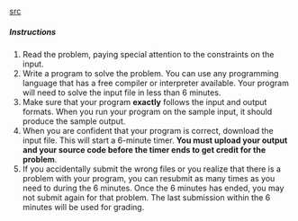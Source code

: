 [src](https://www.facebook.com/hackercup/problems.php?round=1556405007936780)

##### Instructions

  1. Read the problem, paying special attention to the constraints on the input.
  2. Write a program to solve the problem. You can use any programming language that has a free compiler or interpreter available. Your program will need to solve the input file in less than 6 minutes.
  3. Make sure that your program **exactly** follows the input and output formats. When you run your program on the sample input, it should produce the sample output.
  4. When you are confident that your program is correct, download the input file. This will start a 6-minute timer. **You must upload your output and your source code before the timer ends to get credit for the problem**.
  5. If you accidentally submit the wrong files or you realize that there is a problem with your program, you can resubmit as many times as you need to during the 6 minutes. Once the 6 minutes has ended, you may not submit again for that problem. The last submission within the 6 minutes will be used for grading.

